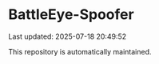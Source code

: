 # BattleEye-Spoofer

Last updated: 2025-07-18 20:49:52

This repository is automatically maintained.
